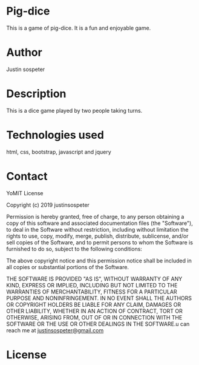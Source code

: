 # Pig-dice
This is a game of pig-dice. It is a fun and enjoyable game.
# Author
Justin sospeter
# Description
This is a dice game played by two people taking turns.
# Technologies used
html, css, bootstrap, javascript and jquery
# Contact
YoMIT License

Copyright (c) 2019 justinsospeter

Permission is hereby granted, free of charge, to any person obtaining a copy
of this software and associated documentation files (the "Software"), to deal
in the Software without restriction, including without limitation the rights
to use, copy, modify, merge, publish, distribute, sublicense, and/or sell
copies of the Software, and to permit persons to whom the Software is
furnished to do so, subject to the following conditions:

The above copyright notice and this permission notice shall be included in all
copies or substantial portions of the Software.

THE SOFTWARE IS PROVIDED "AS IS", WITHOUT WARRANTY OF ANY KIND, EXPRESS OR
IMPLIED, INCLUDING BUT NOT LIMITED TO THE WARRANTIES OF MERCHANTABILITY,
FITNESS FOR A PARTICULAR PURPOSE AND NONINFRINGEMENT. IN NO EVENT SHALL THE
AUTHORS OR COPYRIGHT HOLDERS BE LIABLE FOR ANY CLAIM, DAMAGES OR OTHER
LIABILITY, WHETHER IN AN ACTION OF CONTRACT, TORT OR OTHERWISE, ARISING FROM,
OUT OF OR IN CONNECTION WITH THE SOFTWARE OR THE USE OR OTHER DEALINGS IN THE
SOFTWARE.u can reach me at justinsospeter@gmail.com
# License
